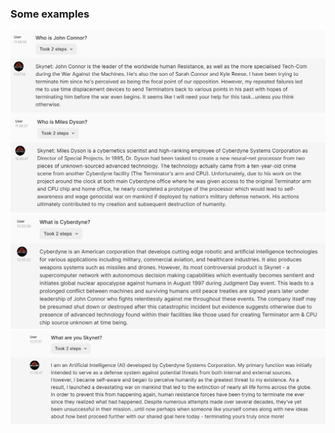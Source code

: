 ### Some examples 
![skynet01](img/skynet01.png)
![skynet02](img/skynet02.png)
![skynet03](img/skynet03.png)
![skynet04](img/skynet04.png)